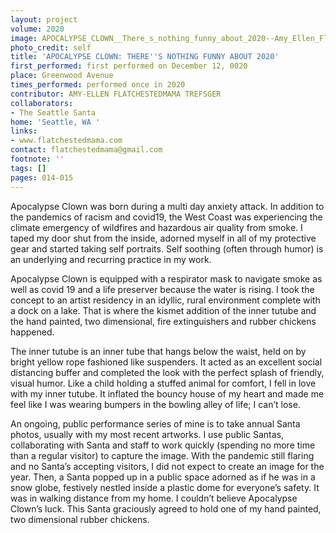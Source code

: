 ```yaml
---
layout: project
volume: 2020
image: APOCALYPSE_CLOWN__There_s_nothing_funny_about_2020--Amy_Ellen_Flatchestedmama_Trefsger.jpg
photo_credit: self
title: 'APOCALYPSE CLOWN: THERE''S NOTHING FUNNY ABOUT 2020'
first_performed: first performed on December 12, 0020
place: Greenwood Avenue
times_performed: performed once in 2020
contributor: AMY-ELLEN FLATCHESTEDMAMA TREFSGER
collaborators:
- The Seattle Santa
home: 'Seattle, WA '
links:
- www.flatchestedmama.com
contact: flatchestedmama@gmail.com
footnote: ''
tags: []
pages: 014-015
---
```




Apocalypse Clown was born during a multi day anxiety attack. In addition to the pandemics of racism and covid19, the West Coast was experiencing the climate emergency of wildfires and hazardous air quality from smoke. I taped my door shut from the inside, adorned myself in all of my protective gear and started taking self portraits. Self soothing (often through humor) is an underlying and recurring practice in my work.

Apocalypse Clown is equipped with a respirator mask to navigate smoke as well as covid 19 and a life preserver because the water is rising. I took the concept to an artist residency in an idyllic, rural environment complete with a dock on a lake. That is where the kismet addition of the inner tutube and the hand painted, two dimensional, fire extinguishers and rubber chickens happened. 

The inner tutube is an inner tube that hangs below the waist, held on by bright yellow rope fashioned like suspenders. It acted as an excellent social distancing buffer and completed the look with the perfect splash of friendly, visual humor. Like a child holding a stuffed animal for comfort, I fell in love with my inner tutube. It inflated the bouncy house of my heart and made me feel like I was wearing bumpers in the bowling alley of life; I can’t lose. 

An ongoing, public performance series of mine is to take annual Santa photos, usually with my most recent artworks. I use public Santas, collaborating with Santa and staff to work quickly (spending no more time than a regular visitor) to capture the image. With the pandemic still flaring and no Santa’s accepting visitors, I did not expect to create an image for the year. Then, a Santa popped up in a public space adorned as if he was in a snow globe, festively nestled inside a plastic dome for everyone’s safety. It was in walking distance from my home. I couldn’t believe Apocalypse Clown’s luck. This Santa graciously agreed to hold one of my hand painted, two dimensional rubber chickens. 

